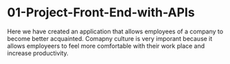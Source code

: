 # 01-Project-Front-End-with-APIs


Here we have created an application that allows employees of a company to become better acquainted. Comapny culture is very imporant because it allows employeers to feel more comfortable with their work place and increase productivity.